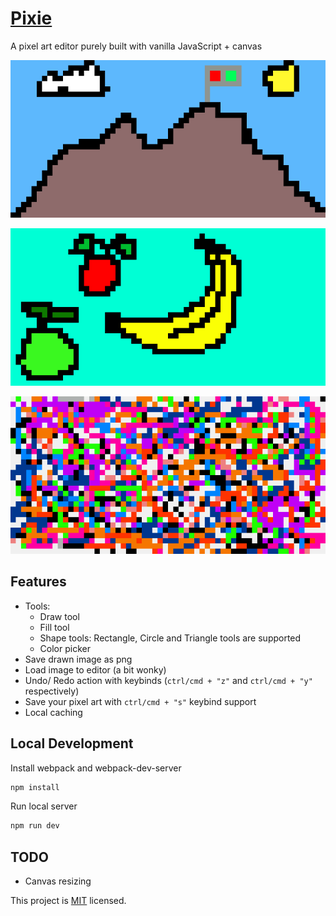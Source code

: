 # [Pixie](https://pixie.collinsmuriuki.xyz)

A pixel art editor purely built with vanilla JavaScript + canvas

![snip](./samples/snip.png)

![fruitzz](./samples/fruitzz.png)

![art](./samples/art.png)

## Features

- Tools:
  - Draw tool
  - Fill tool
  - Shape tools: Rectangle, Circle and Triangle tools are supported
  - Color picker
- Save drawn image as png
- Load image to editor (a bit wonky)
- Undo/ Redo action with keybinds (`ctrl/cmd + "z"` and `ctrl/cmd + "y"` respectively)
- Save your pixel art with `ctrl/cmd + "s"` keybind support
- Local caching

## Local Development

Install webpack and webpack-dev-server

```sh
npm install
```

Run local server

```sh
npm run dev
```

## TODO

- Canvas resizing

This project is [MIT](LICENSE) licensed.
